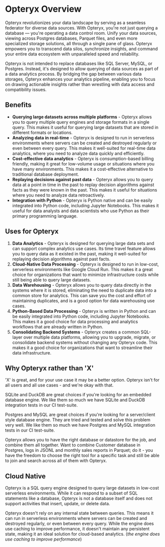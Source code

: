 # Opteryx Overview

Opteryx revolutionizes your data landscape by serving as a seamless federator for diverse data sources. With Opteryx, you're not just querying a database — you're operating a data control room. Unify your data sources, viewing across Postgres databases, Parquet files, and even more specialized storage solutions, all through a single pane of glass. Opteryx empowers you to transcend data silos, synchronize insights, and command your entire data ecosystem with unparalleled speed and reliability.

Opteryx is not intended to replace databases like SQL Server, MySQL, or Postgres. Instead, it's designed to allow querying of data sources as part of a data analytics process. By bridging the gap between various data storages, Opteryx enhances your analytics pipeline, enabling you to focus on drawing actionable insights rather than wrestling with data access and compatibility issues.

## Benefits

- **Querying large datasets across multiple platforms** - Opteryx allows you to query multiple query engines and storage formats in a single query. This makes it useful for querying large datasets that are stored in different formats or locations.
- **Analyzing data in real-time** - Opteryx is designed to run in serverless environments where servers can be created and destroyed regularly or even between every query. This makes it well-suited for real-time data analytics, where you need to analyze data quickly and efficiently.
- **Cost-effective data analytics** - Opteryx is consumption-based billing friendly, making it great for low-volume usage or situations where you have many environments. This makes it a cost-effective alternative to traditional database deployment.
- **Replaying decisions against past data** - Opteryx allows you to query data at a point in time in the past to replay decision algorithms against facts as they were known in the past. This makes it useful for situations where you need to analyze data retroactively.
- **Integration with Python** - Opteryx is Python native and can be easily integrated into Python code, including Jupyter Notebooks. This makes it useful for data analysts and data scientists who use Python as their primary programming language.

## Uses for Opteryx

1. **Data Analytics** - Opteryx is designed for querying large data sets and can support complex analytics use cases. Its time travel feature allows you to query data as it existed in the past, making it well-suited for replaying decision algorithms against past facts.
2. **Cloud-Native Data Processing** - Opteryx is designed to run in low-cost, serverless environments like Google Cloud Run. This makes it a great choice for organizations that want to minimize infrastructure costs while still being able to query large datasets.
3. **Data Warehousing** - Opteryx allows you to query data directly in the systems where it is stored, eliminating the need to duplicate data into a common store for analytics. This can save you the cost and effort of maintaining duplicates, and is a good option for data warehousing use cases.
4. **Python-Based Data Processing** - Opteryx is written in Python and can be easily integrated into Python code, including Jupyter Notebooks. This makes it a good choice for data processing and analytics workflows that are already written in Python.
5. **Consolidating Backend Systems** - Opteryx creates a common SQL-layer over multiple data platforms, allowing you to upgrade, migrate, or consolidate backend systems without changing any Opteryx code. This makes it a good choice for organizations that want to streamline their data infrastructure.

## Why Opteryx rather than 'X'

'X' is great, and for your use case it may be a better option. Opteryx isn't for all users and all use cases - and we're okay with that.

SQLite and DuckDB are great choices if you're looking for an embedded database engine. We like them so much we have SQLite and DuckDB integration tests in our CI test-suite.

Postgres and MySQL are great choices if you're looking for a server/client style database engine. They are tried and tested and solve this problem very well. We like them so much we have Postgres and MySQL integration tests in our CI test-suite.

Opteryx allows you to have the right database or datastore for the job, and combine them all together. Want to combine Customer database in Postgres, logs in JSONL and monthly sales reports in Parquet; do it - you have the freedom to choose the right tool for a specific task and still be able to join and search across all of them with Opteryx.

## Cloud Native

Opteryx is a SQL query engine designed to query large datasets in low-cost serverless environments. While it can respond to a subset of SQL statements like a database, Opteryx is not a database itself and does not support activities that insert, update, or delete data.

Opteryx doesn't rely on any internal state between queries. This means it can run in serverless environments where servers can be created and destroyed regularly, or even between every query. While the engine does use caching to improve performance, it doesn't maintain any persistent state, making it an ideal solution for cloud-based analytics. (_the engine does use caching to improve performance_)
